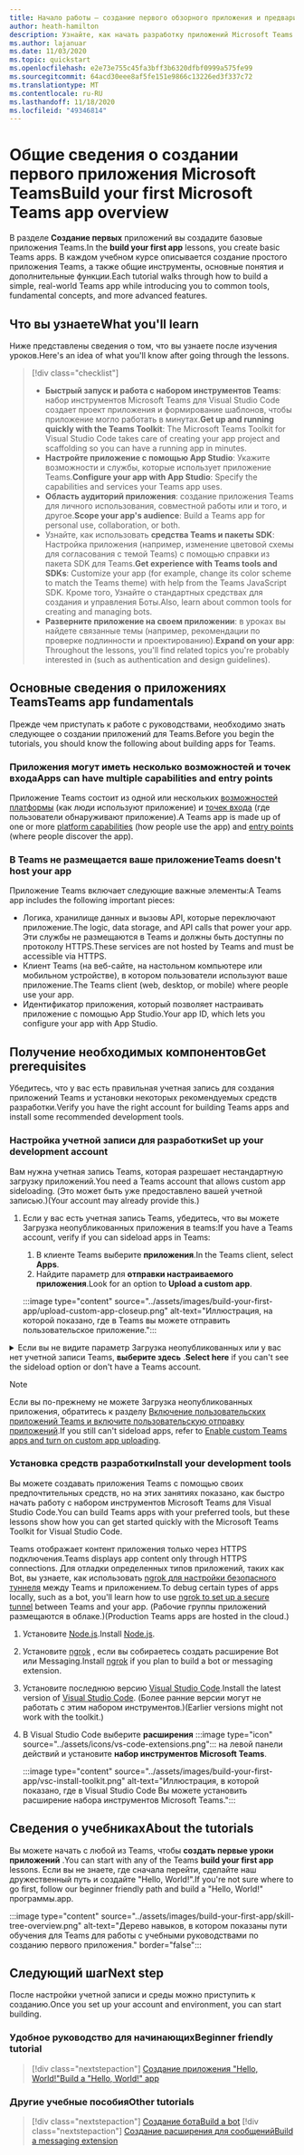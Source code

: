 ```yaml
---
title: Начало работы — создание первого обзорного приложения и предварительных условий
author: heath-hamilton
description: Узнайте, как начать разработку приложений Microsoft Teams и настроить среду.
ms.author: lajanuar
ms.date: 11/03/2020
ms.topic: quickstart
ms.openlocfilehash: e2e73e755c45fa3bff3b6320dfbf0999a575fe99
ms.sourcegitcommit: 64acd30eee8af5fe151e9866c13226ed3f337c72
ms.translationtype: MT
ms.contentlocale: ru-RU
ms.lasthandoff: 11/18/2020
ms.locfileid: "49346814"
---
```

# <a name="build-your-first-microsoft-teams-app-overview"></a><span data-ttu-id="430be-103">Общие сведения о создании первого приложения Microsoft Teams</span><span class="sxs-lookup"><span data-stu-id="430be-103">Build your first Microsoft Teams app overview</span></span>

<span data-ttu-id="430be-104">В разделе **Создание первых** приложений вы создадите базовые приложения Teams.</span><span class="sxs-lookup"><span data-stu-id="430be-104">In the **build your first app** lessons, you create basic Teams apps.</span></span> <span data-ttu-id="430be-105">В каждом учебном курсе описывается создание простого приложения Teams, а также общие инструменты, основные понятия и дополнительные функции.</span><span class="sxs-lookup"><span data-stu-id="430be-105">Each tutorial walks through how to build a simple, real-world Teams app while introducing you to common tools, fundamental concepts, and more advanced features.</span></span>

## <a name="what-youll-learn"></a><span data-ttu-id="430be-106">Что вы узнаете</span><span class="sxs-lookup"><span data-stu-id="430be-106">What you'll learn</span></span>

<span data-ttu-id="430be-107">Ниже представлены сведения о том, что вы узнаете после изучения уроков.</span><span class="sxs-lookup"><span data-stu-id="430be-107">Here's an idea of what you'll know after going through the lessons.</span></span>

> [!div class="checklist"]
  >
  > * <span data-ttu-id="430be-108">**Быстрый запуск и работа с набором инструментов Teams**: набор инструментов Microsoft Teams для Visual Studio Code создает проект приложения и формирование шаблонов, чтобы приложение могло работать в минутах.</span><span class="sxs-lookup"><span data-stu-id="430be-108">**Get up and running quickly with the Teams Toolkit**: The Microsoft Teams Toolkit for Visual Studio Code takes care of creating your app project and scaffolding so you can have a running app in minutes.</span></span>
  > * <span data-ttu-id="430be-109">**Настройте приложение с помощью App Studio**: Укажите возможности и службы, которые использует приложение Teams.</span><span class="sxs-lookup"><span data-stu-id="430be-109">**Configure your app with App Studio**: Specify the capabilities and services your Teams app uses.</span></span>
  > * <span data-ttu-id="430be-110">**Область аудиторий приложения**: создание приложения Teams для личного использования, совместной работы или и того, и другое.</span><span class="sxs-lookup"><span data-stu-id="430be-110">**Scope your app's audience**: Build a Teams app for personal use, collaboration, or both.</span></span>
  > * <span data-ttu-id="430be-111">Узнайте, как использовать **средства Teams и пакеты SDK**: Настройка приложения (например, изменение цветовой схемы для согласования с темой Teams) с помощью справки из пакета SDK для Teams.</span><span class="sxs-lookup"><span data-stu-id="430be-111">**Get experience with Teams tools and SDKs**: Customize your app (for example, change its color scheme to match the Teams theme) with help from the Teams JavaScript SDK.</span></span> <span data-ttu-id="430be-112">Кроме того, Узнайте о стандартных средствах для создания и управления Боты.</span><span class="sxs-lookup"><span data-stu-id="430be-112">Also, learn about common tools for creating and managing bots.</span></span>
  > * <span data-ttu-id="430be-113">**Разверните приложение на своем приложении**: в уроках вы найдете связанные темы (например, рекомендации по проверке подлинности и проектированию).</span><span class="sxs-lookup"><span data-stu-id="430be-113">**Expand on your app**: Throughout the lessons, you'll find related topics you're probably interested in (such as authentication and design guidelines).</span></span>

## <a name="teams-app-fundamentals"></a><span data-ttu-id="430be-114">Основные сведения о приложениях Teams</span><span class="sxs-lookup"><span data-stu-id="430be-114">Teams app fundamentals</span></span>

<span data-ttu-id="430be-115">Прежде чем приступать к работе с руководствами, необходимо знать следующее о создании приложений для Teams.</span><span class="sxs-lookup"><span data-stu-id="430be-115">Before you begin the tutorials, you should know the following about building apps for Teams.</span></span>

### <a name="apps-can-have-multiple-capabilities-and-entry-points"></a><span data-ttu-id="430be-116">Приложения могут иметь несколько возможностей и точек входа</span><span class="sxs-lookup"><span data-stu-id="430be-116">Apps can have multiple capabilities and entry points</span></span>

<span data-ttu-id="430be-117">Приложение Teams состоит из одной или нескольких [возможностей платформы](../concepts/capabilities-overview.md) (как люди используют приложение) и [точек входа](../concepts/extensibility-points.md) (где пользователи обнаруживают приложение).</span><span class="sxs-lookup"><span data-stu-id="430be-117">A Teams app is made up of one or more [platform capabilities](../concepts/capabilities-overview.md) (how people use the app) and [entry points](../concepts/extensibility-points.md) (where people discover the app).</span></span>

### <a name="teams-doesnt-host-your-app"></a><span data-ttu-id="430be-118">В Teams не размещается ваше приложение</span><span class="sxs-lookup"><span data-stu-id="430be-118">Teams doesn't host your app</span></span>

<span data-ttu-id="430be-119">Приложение Teams включает следующие важные элементы:</span><span class="sxs-lookup"><span data-stu-id="430be-119">A Teams app includes the following important pieces:</span></span>

* <span data-ttu-id="430be-120">Логика, хранилище данных и вызовы API, которые переключают приложение.</span><span class="sxs-lookup"><span data-stu-id="430be-120">The logic, data storage, and API calls that power your app.</span></span> <span data-ttu-id="430be-121">Эти службы не размещаются в Teams и должны быть доступны по протоколу HTTPS.</span><span class="sxs-lookup"><span data-stu-id="430be-121">These services are not hosted by Teams and must be accessible via HTTPS.</span></span>
* <span data-ttu-id="430be-122">Клиент Teams (на веб-сайте, на настольном компьютере или мобильном устройстве), в котором пользователи используют ваше приложение.</span><span class="sxs-lookup"><span data-stu-id="430be-122">The Teams client (web, desktop, or mobile) where people use your app.</span></span>
* <span data-ttu-id="430be-123">Идентификатор приложения, который позволяет настраивать приложение с помощью App Studio.</span><span class="sxs-lookup"><span data-stu-id="430be-123">Your app ID, which lets you configure your app with App Studio.</span></span>

## <a name="get-prerequisites"></a><span data-ttu-id="430be-124">Получение необходимых компонентов</span><span class="sxs-lookup"><span data-stu-id="430be-124">Get prerequisites</span></span>

<span data-ttu-id="430be-125">Убедитесь, что у вас есть правильная учетная запись для создания приложений Teams и установки некоторых рекомендуемых средств разработки.</span><span class="sxs-lookup"><span data-stu-id="430be-125">Verify you have the right account for building Teams apps and install some recommended development tools.</span></span>

### <a name="set-up-your-development-account"></a><span data-ttu-id="430be-126">Настройка учетной записи для разработки</span><span class="sxs-lookup"><span data-stu-id="430be-126">Set up your development account</span></span>

<span data-ttu-id="430be-127">Вам нужна учетная запись Teams, которая разрешает нестандартную загрузку приложений.</span><span class="sxs-lookup"><span data-stu-id="430be-127">You need a Teams account that allows custom app sideloading.</span></span> <span data-ttu-id="430be-128">(Это может быть уже предоставлено вашей учетной записью.)</span><span class="sxs-lookup"><span data-stu-id="430be-128">(Your account may already provide this.)</span></span>

1. <span data-ttu-id="430be-129">Если у вас есть учетная запись Teams, убедитесь, что вы можете Загрузка неопубликованных приложения в teams:</span><span class="sxs-lookup"><span data-stu-id="430be-129">If you have a Teams account, verify if you can sideload apps in Teams:</span></span>
    1. <span data-ttu-id="430be-130">В клиенте Teams выберите **приложения**.</span><span class="sxs-lookup"><span data-stu-id="430be-130">In the Teams client, select **Apps**.</span></span>
    1. <span data-ttu-id="430be-131">Найдите параметр для **отправки настраиваемого приложения**.</span><span class="sxs-lookup"><span data-stu-id="430be-131">Look for an option to **Upload a custom app**.</span></span>

    :::image type="content" source="../assets/images/build-your-first-app/upload-custom-app-closeup.png" alt-text="Иллюстрация, на которой показано, где в Teams вы можете отправить пользовательское приложение.":::

<!-- markdownlint-disable MD033 -->
<details>

<summary><span data-ttu-id="430be-133">Если вы не видите параметр Загрузка неопубликованных или у вас нет учетной записи Teams, <b>выберите здесь</b> .</span><span class="sxs-lookup"><span data-stu-id="430be-133"><b>Select here</b> if you can't see the sideload option or don't have a Teams account.</span></span></summary>

<span data-ttu-id="430be-134">Вы можете получить бесплатную тестовую учетную запись Teams, позволяющую выполнять загрузку неопубликованных приложений, присоединяясь к программе для разработчиков Microsoft 365.</span><span class="sxs-lookup"><span data-stu-id="430be-134">You can get a free Teams test account that allows app sideloading by joining the Microsoft 365 developer program.</span></span> <span data-ttu-id="430be-135">(Процесс регистрации занимает около двух минут.)</span><span class="sxs-lookup"><span data-stu-id="430be-135">(The registration process takes approximately two minutes.)</span></span>

1. <span data-ttu-id="430be-136">Перейдите к [программе для разработчиков Microsoft 365](https://developer.microsoft.com/microsoft-365/dev-program).</span><span class="sxs-lookup"><span data-stu-id="430be-136">Go to the [Microsoft 365 developer program](https://developer.microsoft.com/microsoft-365/dev-program).</span></span>
1. <span data-ttu-id="430be-137">Нажмите кнопку **присоединиться сейчас** и следуйте инструкциям на экране.</span><span class="sxs-lookup"><span data-stu-id="430be-137">Select **Join Now** and follow the onscreen instructions.</span></span>
1. <span data-ttu-id="430be-138">При получении экрана приветствия выберите пункт **настроить подписку** по клавише вверх.</span><span class="sxs-lookup"><span data-stu-id="430be-138">When you get to the welcome screen, select **Set up E5 subscription**.</span></span>
1. <span data-ttu-id="430be-139">Настройте учетную запись администратора.</span><span class="sxs-lookup"><span data-stu-id="430be-139">Set up your administrator account.</span></span> <span data-ttu-id="430be-140">После завершения вы увидите экран следующего вида:</span><span class="sxs-lookup"><span data-stu-id="430be-140">Once you finish, you should see a screen like this.</span></span>
:::image type="content" source="../assets/images/build-your-first-app/dev-program-subscription.png" alt-text="Пример того, что вы видите после регистрации в программе для разработчиков Microsoft 365.":::
1. <span data-ttu-id="430be-142">Войдите в Teams с помощью учетной записи администратора, которую вы только что настроили.</span><span class="sxs-lookup"><span data-stu-id="430be-142">Log in to Teams using the administrator account you just set up.</span></span>
1. <span data-ttu-id="430be-143">Убедитесь, что у вас теперь есть параметр **Отправить настраиваемое приложение** .</span><span class="sxs-lookup"><span data-stu-id="430be-143">Verify if you now have the **Upload a custom app** option.</span></span>

</details>

> [!Note]
> <span data-ttu-id="430be-144">Если вы по-прежнему не можете Загрузка неопубликованных приложения, обратитесь к разделу [Включение пользовательских приложений Teams и включите пользовательскую отправку приложений](https://docs.microsoft.com/microsoftteams/platform/concepts/build-and-test/prepare-your-o365-tenant#enable-custom-teams-apps-and-turn-on-custom-app-uploading).</span><span class="sxs-lookup"><span data-stu-id="430be-144">If you still can't sideload apps, refer to [Enable custom Teams apps and turn on custom app uploading](https://docs.microsoft.com/microsoftteams/platform/concepts/build-and-test/prepare-your-o365-tenant#enable-custom-teams-apps-and-turn-on-custom-app-uploading).</span></span>

### <a name="install-your-development-tools"></a><span data-ttu-id="430be-145">Установка средств разработки</span><span class="sxs-lookup"><span data-stu-id="430be-145">Install your development tools</span></span>

<span data-ttu-id="430be-146">Вы можете создавать приложения Teams с помощью своих предпочтительных средств, но на этих занятиях показано, как быстро начать работу с набором инструментов Microsoft Teams для Visual Studio Code.</span><span class="sxs-lookup"><span data-stu-id="430be-146">You can build Teams apps with your preferred tools, but these lessons show how you can get started quickly with the Microsoft Teams Toolkit for Visual Studio Code.</span></span>

<span data-ttu-id="430be-147">Teams отображает контент приложения только через HTTPS подключения.</span><span class="sxs-lookup"><span data-stu-id="430be-147">Teams displays app content only through HTTPS connections.</span></span> <span data-ttu-id="430be-148">Для отладки определенных типов приложений, таких как Bot, вы узнаете, как использовать [ngrok для настройки безопасного туннеля](../concepts/build-and-test/debug.md#locally-hosted) между Teams и приложением.</span><span class="sxs-lookup"><span data-stu-id="430be-148">To debug certain types of apps locally, such as a bot, you'll learn how to use [ngrok to set up a secure tunnel](../concepts/build-and-test/debug.md#locally-hosted) between Teams and your app.</span></span> <span data-ttu-id="430be-149">(Рабочие группы приложений размещаются в облаке.)</span><span class="sxs-lookup"><span data-stu-id="430be-149">(Production Teams apps are hosted in the cloud.)</span></span>

1. <span data-ttu-id="430be-150">Установите [Node.js](https://nodejs.org/en/).</span><span class="sxs-lookup"><span data-stu-id="430be-150">Install [Node.js](https://nodejs.org/en/).</span></span>
1. <span data-ttu-id="430be-151">Установите [ngrok](https://ngrok.com/download) , если вы собираетесь создать расширение Bot или Messaging.</span><span class="sxs-lookup"><span data-stu-id="430be-151">Install [ngrok](https://ngrok.com/download) if you plan to build a bot or messaging extension.</span></span>
1. <span data-ttu-id="430be-152">Установите последнюю версию [Visual Studio Code](https://code.visualstudio.com/download).</span><span class="sxs-lookup"><span data-stu-id="430be-152">Install the latest version of [Visual Studio Code](https://code.visualstudio.com/download).</span></span> <span data-ttu-id="430be-153">(Более ранние версии могут не работать с этим набором инструментов.)</span><span class="sxs-lookup"><span data-stu-id="430be-153">(Earlier versions might not work with the toolkit.)</span></span>
1. В Visual Studio Code выберите **расширения** :::image type="icon" source="../assets/icons/vs-code-extensions.png"::: на левой панели действий и установите **набор инструментов Microsoft Teams**.

    :::image type="content" source="../assets/images/build-your-first-app/vsc-install-toolkit.png" alt-text="Иллюстрация, в которой показано, где в Visual Studio Code Вы можете установить расширение набора инструментов Microsoft Teams.":::

## <a name="about-the-tutorials"></a><span data-ttu-id="430be-156">Сведения о учебниках</span><span class="sxs-lookup"><span data-stu-id="430be-156">About the tutorials</span></span>

<span data-ttu-id="430be-157">Вы можете начать с любой из Teams, чтобы **создать первые уроки приложений** .</span><span class="sxs-lookup"><span data-stu-id="430be-157">You can start with any of the Teams **build your first app** lessons.</span></span> <span data-ttu-id="430be-158">Если вы не знаете, где сначала перейти, сделайте наш дружественный путь и создайте "Hello, World!".</span><span class="sxs-lookup"><span data-stu-id="430be-158">If you're not sure where to go first, follow our beginner friendly path and build a "Hello, World!"</span></span> <span data-ttu-id="430be-159">программы.</span><span class="sxs-lookup"><span data-stu-id="430be-159">app.</span></span>

:::image type="content" source="../assets/images/build-your-first-app/skill-tree-overview.png" alt-text="Дерево навыков, в котором показаны пути обучения для Teams для работы с учебными руководствами по созданию первого приложения." border="false":::

## <a name="next-step"></a><span data-ttu-id="430be-161">Следующий шаг</span><span class="sxs-lookup"><span data-stu-id="430be-161">Next step</span></span>

<span data-ttu-id="430be-162">После настройки учетной записи и среды можно приступить к созданию.</span><span class="sxs-lookup"><span data-stu-id="430be-162">Once you set up your account and environment, you can start building.</span></span>

### <a name="beginner-friendly-tutorial"></a><span data-ttu-id="430be-163">Удобное руководство для начинающих</span><span class="sxs-lookup"><span data-stu-id="430be-163">Beginner friendly tutorial</span></span>

> [!div class="nextstepaction"]
> [<span data-ttu-id="430be-164">Создание приложения "Hello, World!"</span><span class="sxs-lookup"><span data-stu-id="430be-164">Build a "Hello, World!" app</span></span>](../build-your-first-app/build-and-run.md)

### <a name="other-tutorials"></a><span data-ttu-id="430be-165">Другие учебные пособия</span><span class="sxs-lookup"><span data-stu-id="430be-165">Other tutorials</span></span>

> [!div class="nextstepaction"]
> [<span data-ttu-id="430be-166">Создание бота</span><span class="sxs-lookup"><span data-stu-id="430be-166">Build a bot</span></span>](../build-your-first-app/build-bot.md)
> [!div class="nextstepaction"]
> [<span data-ttu-id="430be-167">Создание расширения для сообщений</span><span class="sxs-lookup"><span data-stu-id="430be-167">Build a messaging extension</span></span>](../build-your-first-app/build-messaging-extension.md)
